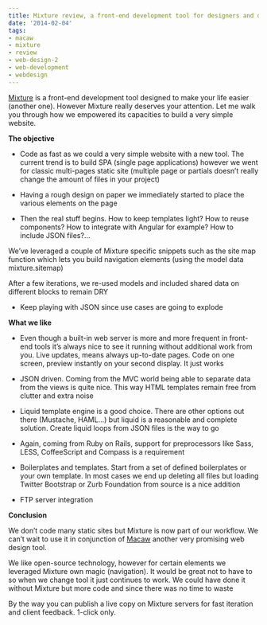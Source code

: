 ```yaml
---
title: Mixture review, a front-end development tool for designers and developers
date: '2014-02-04'
tags:
- macaw
- mixture
- review
- web-design-2
- web-development
- webdesign
---
```


[Mixture](http://mixture.io) is a front-end development tool designed to make your life easier (another one). However Mixture really deserves your attention. Let me walk you through how we empowered its capacities to build a very simple website.

**The objective**

- Code as fast as we could a very simple website with a new tool. The current trend is to build SPA (single page applications) however we went for classic multi-pages static site (multiple page or partials doesn’t really change the amount of files in your project)

- Having a rough design on paper we immediately started to place the various elements on the page

- Then the real stuff begins. How to keep templates light? How to reuse components? How to integrate with Angular for example? How to include JSON files?…

We’ve leveraged a couple of Mixture specific snippets such as the site map function which lets you build navigation elements (using the model data mixture.sitemap)

After a few iterations, we re-used models and included shared data on different blocks to remain DRY

- Keep playing with JSON since use cases are going to explode

**What we like**

- Even though a built-in web server is more and more frequent in front-end tools it’s always nice to see it running without additional work from you. Live updates, means always up-to-date pages. Code on one screen, preview instantly on your second display. It just works

- JSON driven. Coming from the MVC world being able to separate data from the views is quite nice. This way HTML templates remain free from clutter and extra noise

- Liquid template engine is a good choice. There are other options out there (Mustache, HAML…) but liquid is a reasonable and complete solution. Create liquid loops from JSON files is the way to go

- Again, coming from Ruby on Rails, support for preprocessors like Sass, LESS, CoffeeScript and Compass is a requirement

- Boilerplates and templates. Start from a set of defined boilerplates or your own template. In most cases we end up deleting all files but loading Twitter Bootstrap or Zurb Foundation from source is a nice addition

- FTP server integration

**Conclusion**

We don’t code many static sites but Mixture is now part of our workflow. We can’t wait to use it in conjunction of 
[Macaw](http://macaw.co) another very promising web design tool.

We like open-source technology, however for certain elements we leveraged Mixture own magic (navigation). It would be great not to have to so when we change tool it just continues to work. We could have done it without Mixture but more code and since there was no time to waste

By the way you can publish a live copy on Mixture servers for fast iteration and client feedback. 1-click only.
